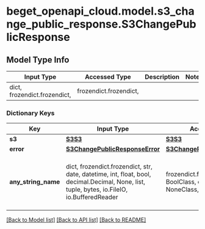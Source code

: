 # beget_openapi_cloud.model.s3_change_public_response.S3ChangePublicResponse

## Model Type Info
Input Type | Accessed Type | Description | Notes
------------ | ------------- | ------------- | -------------
dict, frozendict.frozendict,  | frozendict.frozendict,  |  | 

### Dictionary Keys
Key | Input Type | Accessed Type | Description | Notes
------------ | ------------- | ------------- | ------------- | -------------
**s3** | [**S3S3**](S3S3.md) | [**S3S3**](S3S3.md) |  | [optional] 
**error** | [**S3ChangePublicResponseError**](S3ChangePublicResponseError.md) | [**S3ChangePublicResponseError**](S3ChangePublicResponseError.md) |  | [optional] 
**any_string_name** | dict, frozendict.frozendict, str, date, datetime, int, float, bool, decimal.Decimal, None, list, tuple, bytes, io.FileIO, io.BufferedReader | frozendict.frozendict, str, BoolClass, decimal.Decimal, NoneClass, tuple, bytes, FileIO | any string name can be used but the value must be the correct type | [optional]

[[Back to Model list]](../../README.md#documentation-for-models) [[Back to API list]](../../README.md#documentation-for-api-endpoints) [[Back to README]](../../README.md)

